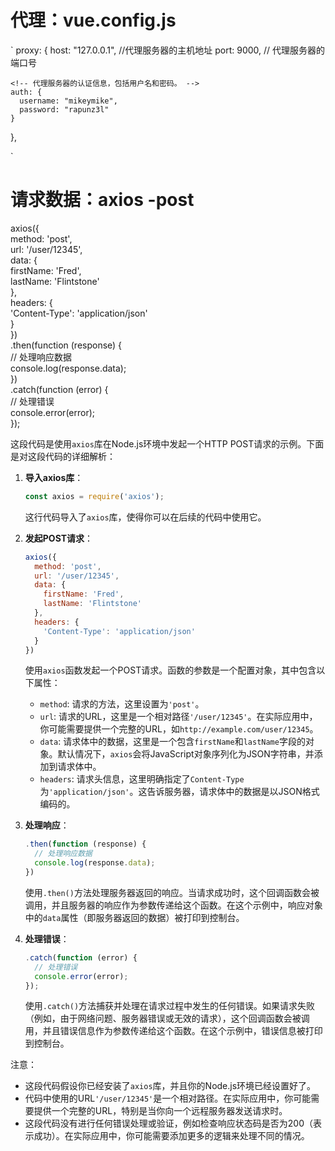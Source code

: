 # 代理：vue.config.js
 `
 proxy: {
    host: "127.0.0.1", //代理服务器的主机地址
    port: 9000,  // 代理服务器的端口号

    <!-- 代理服务器的认证信息，包括用户名和密码。 -->
    auth: {
      username: "mikeymike",
      password: "rapunz3l"
    }
  },

 `

 # 请求数据：axios -post

 axios({  
  method: 'post',  
  url: '/user/12345',  
  data: {  
    firstName: 'Fred',  
    lastName: 'Flintstone'  
  },  
  headers: {  
    'Content-Type': 'application/json'  
  }  
})  
.then(function (response) {  
  // 处理响应数据  
  console.log(response.data);  
})  
.catch(function (error) {  
  // 处理错误  
  console.error(error);  
});


 这段代码是使用`axios`库在Node.js环境中发起一个HTTP POST请求的示例。下面是对这段代码的详细解析：

1. **导入axios库**：
   ```javascript
   const axios = require('axios');
   ```
   这行代码导入了`axios`库，使得你可以在后续的代码中使用它。

2. **发起POST请求**：
   ```javascript
   axios({
     method: 'post',
     url: '/user/12345',
     data: {
       firstName: 'Fred',
       lastName: 'Flintstone'
     },
     headers: {
       'Content-Type': 'application/json'
     }
   })
   ```
   使用`axios`函数发起一个POST请求。函数的参数是一个配置对象，其中包含以下属性：

   - `method`: 请求的方法，这里设置为`'post'`。
   - `url`: 请求的URL，这里是一个相对路径`'/user/12345'`。在实际应用中，你可能需要提供一个完整的URL，如`http://example.com/user/12345`。
   - `data`: 请求体中的数据，这里是一个包含`firstName`和`lastName`字段的对象。默认情况下，`axios`会将JavaScript对象序列化为JSON字符串，并添加到请求体中。
   - `headers`: 请求头信息，这里明确指定了`Content-Type`为`'application/json'`。这告诉服务器，请求体中的数据是以JSON格式编码的。

3. **处理响应**：
   ```javascript
   .then(function (response) {
     // 处理响应数据
     console.log(response.data);
   })
   ```
   使用`.then()`方法处理服务器返回的响应。当请求成功时，这个回调函数会被调用，并且服务器的响应作为参数传递给这个函数。在这个示例中，响应对象中的`data`属性（即服务器返回的数据）被打印到控制台。

4. **处理错误**：
   ```javascript
   .catch(function (error) {
     // 处理错误
     console.error(error);
   });
   ```
   使用`.catch()`方法捕获并处理在请求过程中发生的任何错误。如果请求失败（例如，由于网络问题、服务器错误或无效的请求），这个回调函数会被调用，并且错误信息作为参数传递给这个函数。在这个示例中，错误信息被打印到控制台。

注意：
- 这段代码假设你已经安装了`axios`库，并且你的Node.js环境已经设置好了。
- 代码中使用的URL`'/user/12345'`是一个相对路径。在实际应用中，你可能需要提供一个完整的URL，特别是当你向一个远程服务器发送请求时。
- 这段代码没有进行任何错误处理或验证，例如检查响应状态码是否为200（表示成功）。在实际应用中，你可能需要添加更多的逻辑来处理不同的情况。